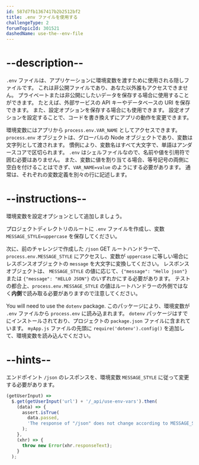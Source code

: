 ```yaml
---
id: 587d7fb1367417b2b2512bf2
title: .env ファイルを使用する
challengeType: 2
forumTopicId: 301521
dashedName: use-the--env-file
---
```


# --description--

`.env` ファイルは、アプリケーションに環境変数を渡すために使用される隠しファイルです。 これは非公開ファイルであり、あなた以外誰もアクセスできません。 プライベートまたは非公開にしたいデータを保存する場合に使用することができます。 たとえば、外部サービスの API キーやデータベースの URI を保存できます。 また、設定オプションを保存する場合にも使用できます。 設定オプションを設定することで、コードを書き換えずにアプリの動作を変更できます。

環境変数にはアプリから `process.env.VAR_NAME` としてアクセスできます。 `process.env` オブジェクトは、グローバルの Node オブジェクトであり、変数は文字列として渡されます。 慣例により、変数名はすべて大文字で、単語はアンダースコアで区切られます。 `.env` はシェルファイルなので、名前や値を引用符で囲む必要はありません。 また、変数に値を割り当てる場合、等号記号の両側に空白を付けることはできず、`VAR_NAME=value` のようにする必要があります。 通常は、それぞれの変数定義を別々の行に記述します。

# --instructions--

環境変数を設定オプションとして追加しましょう。

プロジェクトディレクトリのルートに `.env` ファイルを作成し、変数 `MESSAGE_STYLE=uppercase` を保存してください。

次に、前のチャレンジで作成した `/json` GET ルートハンドラーで、`process.env.MESSAGE_STYLE` にアクセスし、変数が `uppercase` に等しい場合にレスポンスオブジェクトの `message` を大文字に変換してください。 レスポンスオブジェクトは、 `MESSAGE_STYLE` の値に応じて、`{"message": "Hello json"}` または `{"message": "HELLO JSON"}` のいずれかにする必要があります。 テストの都合上、`process.env.MESSAGE_STYLE` の値はルートハンドラーの外側ではなく**内側**で読み取る必要がありますので注意してください。

You will need to use the `dotenv` package. このパッケージにより、環境変数が `.env` ファイルから `process.env` に読み込まれます。 `dotenv` パッケージはすでにインストールされており、プロジェクトの `package.json` ファイルに含まれています。 `myApp.js` ファイルの先頭に `require('dotenv').config()` を追加して、環境変数を読み込んでください。

# --hints--

エンドポイント `/json` のレスポンスを、環境変数 `MESSAGE_STYLE` に従って変更する必要があります。

```js
(getUserInput) =>
  $.get(getUserInput('url') + '/_api/use-env-vars').then(
    (data) => {
      assert.isTrue(
        data.passed,
        'The response of "/json" does not change according to MESSAGE_STYLE'
      );
    },
    (xhr) => {
      throw new Error(xhr.responseText);
    }
  );
```

